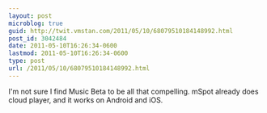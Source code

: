 ```yaml
---
layout: post
microblog: true
guid: http://twit.vmstan.com/2011/05/10/68079510184148992.html
post_id: 3042484
date: 2011-05-10T16:26:34-0600
lastmod: 2011-05-10T16:26:34-0600
type: post
url: /2011/05/10/68079510184148992.html
---
```

I'm not sure I find Music Beta to be all that compelling. mSpot already does cloud player, and it works on Android and iOS.
